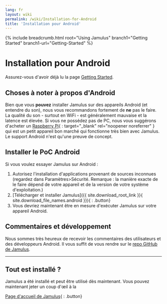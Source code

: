 ```yaml
---
lang: fr
layout: wiki
permalink: /wiki/Installation-for-Android
title: 'Installation pour Android'
---
```


{% include breadcrumb.html root="Using Jamulus" branch1="Getting Started" branch1-url="Getting-Started" %}


# Installation pour Android

Assurez-vous d'avoir déjà lu la page [Getting Started](Getting-Started).

## Choses à noter à propos d'Android

Bien que vous **pouvez** installer Jamulus sur des appareils Android (et entendre du son), nous vous recommandons fortement de **ne** pas le faire. La qualité du son - surtout en WiFi - est généralement mauvaise et la latence est élevée. Si vous ne possédez pas de PC, nous vous suggérons d'acheter un [Raspberry Pi](https://www.raspberrypi.org/){ : target="_blank" rel="noopener noreferrer" } qui est un petit appareil bon marché qui fonctionne très bien avec Jamulus. Le support Android n'est qu'une preuve de concept.

## Installer le PoC Android

Si vous voulez essayer Jamulus sur Android :

1. Autorisez l'installation d'applications provenant de sources inconnues (regardez dans Paramètres>Sécurité. Remarque : la manière exacte de le faire dépend de votre appareil et de la version de votre système d'exploitation.)
1. [Télécharger et installer Jamulus]({{ site.download_root_link }}{ site.download_file_names.android }}){ : .button}
1. Vous devriez maintenant être en mesure d'exécuter Jamulus sur votre appareil Android.

## Commentaires et développement

Nous sommes très heureux de recevoir les commentaires des utilisateurs et des développeurs Android. Il vous suffit de vous rendre sur le [repo GitHub de Jamulus](https://github.com/jamulussoftware/jamulus/).

***

## Tout est installé ?

Jamulus a été installé et peut être utilisé dès maintenant. Vous pouvez maintenant jeter un coup d'œil à la

[Page d'accueil de Jamulus](Accueil){ : .button}

